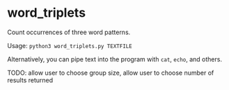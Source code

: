 # word_triplets
Count occurrences of three word patterns.

Usage: `python3 word_triplets.py TEXTFILE`

Alternatively, you can pipe text into the program with `cat`, `echo`, and others.

TODO: allow user to choose group size, allow user to choose number of results returned